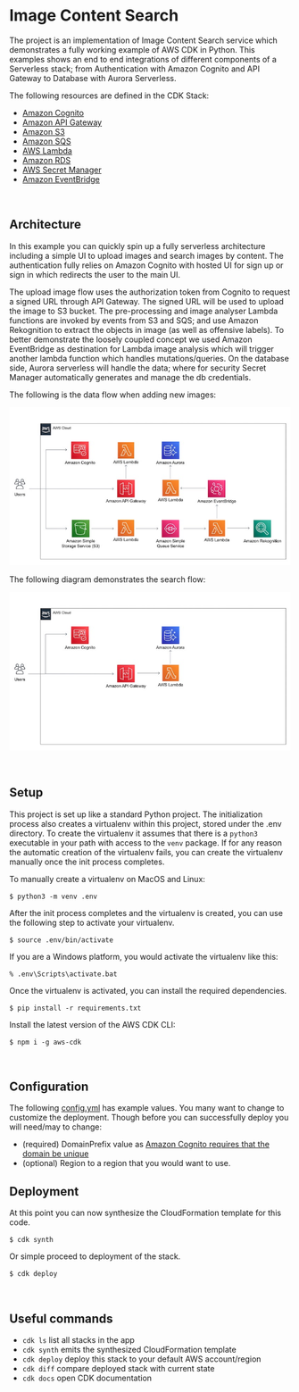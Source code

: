 
# Image Content Search

The project is an implementation of Image Content Search service which demonstrates a fully working example of AWS CDK in Python. This examples shows an end to end integrations of different components of a Serverless stack; from Authentication with Amazon Cognito and API Gateway to Database with Aurora Serverless.

The following resources are defined in the CDK Stack:
- [Amazon Cognito](https://aws.amazon.com/cognito/getting-started/)
- [Amazon API Gateway](https://aws.amazon.com/api-gateway/getting-started/)
- [Amazon S3](https://aws.amazon.com/s3/getting-started/)
- [Amazon SQS](https://aws.amazon.com/sqs/getting-started/)
- [AWS Lambda](https://aws.amazon.com/lambda/getting-started/)
- [Amazon RDS](https://aws.amazon.com/rds/getting-started/)
- [AWS Secret Manager](https://aws.amazon.com/secrets-manager/getting-started/)
- [Amazon EventBridge](https://aws.amazon.com/eventbridge/)

</br>

## Architecture

In this example you can quickly spin up a fully serverless architecture including a simple UI to upload images and search images by content. The authentication fully relies on Amazon Cognito with hosted UI for sign up or sign in which redirects the user to the main UI. 

The upload image flow uses the authorization token from Cognito to request a signed URL through API Gateway. The signed URL will be used to upload the image to S3 bucket. The pre-processing and image analyser Lambda functions are invoked by events from S3 and SQS; and use Amazon Rekognition to extract the objects in image (as well as offensive labels). To better demonstrate the loosely coupled concept we used Amazon EventBridge as destination for Lambda image analysis which will trigger another lambda function which handles mutations/queries. On the database side, Aurora serverless will handle the data; where for security Secret Manager automatically generates and manage the db credentials.

The following is the data flow when adding new images:

![Adding images architecture](./docs/arch1.jpg)

The following diagram demonstrates the search flow:

![Searching images architecture](./docs/arch2.jpg)

</br>
  
## Setup

This project is set up like a standard Python project.  The initialization process also creates
a virtualenv within this project, stored under the .env directory.  To create the virtualenv
it assumes that there is a `python3` executable in your path with access to the `venv` package.
If for any reason the automatic creation of the virtualenv fails, you can create the virtualenv
manually once the init process completes.

To manually create a virtualenv on MacOS and Linux:

```
$ python3 -m venv .env
```

After the init process completes and the virtualenv is created, you can use the following
step to activate your virtualenv.

```
$ source .env/bin/activate
```

If you are a Windows platform, you would activate the virtualenv like this:

```
% .env\Scripts\activate.bat
```

Once the virtualenv is activated, you can install the required dependencies.

```
$ pip install -r requirements.txt
```


Install the latest version of the AWS CDK CLI:

```
$ npm i -g aws-cdk
```

</br>

## Configuration

The following [config.yml](./stack/config.yml) has example values. You many want to change to customize the deployment. Though before you can successfully deploy you will need/may to change: 
- (required) DomainPrefix value as [Amazon Cognito requires that the domain be unique](https://docs.aws.amazon.com/cognito/latest/developerguide/cognito-user-pools-assign-domain.html)
- (optional) Region to a region that you would want to use.

## Deployment

At this point you can now synthesize the CloudFormation template for this code.

```
$ cdk synth
```

Or simple proceed to deployment of the stack.

```
$ cdk deploy
```

</br>

## Useful commands

 * `cdk ls`          list all stacks in the app
 * `cdk synth`       emits the synthesized CloudFormation template
 * `cdk deploy`      deploy this stack to your default AWS account/region
 * `cdk diff`        compare deployed stack with current state
 * `cdk docs`        open CDK documentation
